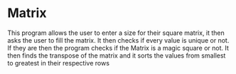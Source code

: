 # Matrix
This program allows the user to enter a size for their square matrix, it then asks the user to fill the matrix. It then checks if every value is unique or not. If they are then the program checks if the Matrix is a magic square or not. It then finds the transpose of the matrix and it sorts the values from smallest to greatest in their respective rows
